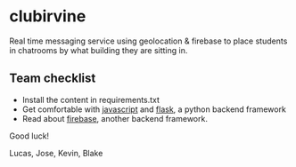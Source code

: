clubirvine
==========

Real time messaging service using geolocation &amp; firebase to place students in chatrooms by what building they are sitting in.

Team checklist
--------------
- Install the content in requirements.txt
- Get comfortable with [javascript](http://www.w3schools.com/html/html5_geolocation.asp) and [flask](http://flask.pocoo.org/), a python backend framework
- Read about [firebase](http://firebase.com), another backend framework. 

Good luck!

Lucas, Jose, Kevin, Blake

